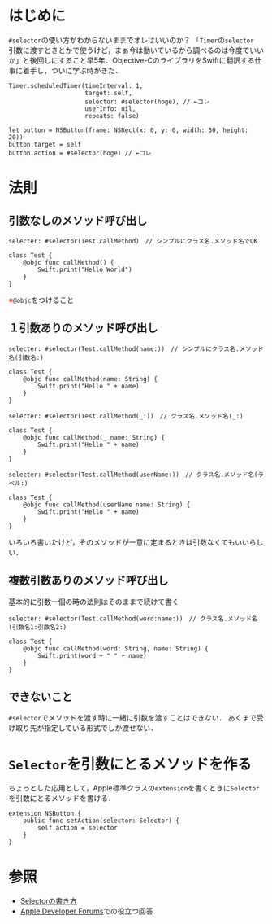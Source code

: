 <!-- title:Swift：#selectorの使い方 -->
# はじめに
`#selector`の使い方がわからないままでオレはいいのか？
「`Timer`の`selector `引数に渡すときとかで使うけど，まぁ今は動いているから調べるのは今度でいいか」と後回しにすること早5年．Objective-CのライブラリをSwiftに翻訳する仕事に着手し，ついに学ぶ時がきた．

```swift:こういう時に見るやつ
Timer.scheduledTimer(timeInterval: 1,
                     target: self,
                     selector: #selector(hoge), // ←コレ
                     userInfo: nil,
                     repeats: false)

let button = NSButton(frame: NSRect(x: 0, y: 0, width: 30, height: 20))
button.target = self
button.action = #selector(hoge) // ←コレ
```


# 法則
## 引数なしのメソッド呼び出し
```swift:
selecter: #selector(Test.callMethod)　// シンプルにクラス名.メソッド名でOK

class Test {
    @objc func callMethod() {
        Swift.print("Hello World")
    }
}
```
<font color="red">※</font>`@objc`をつけること

## １引数ありのメソッド呼び出し
```swift:ノーマル
selecter: #selector(Test.callMethod(name:))　// シンプルにクラス名.メソッド名(引数名:)

class Test {
    @objc func callMethod(name: String) {
        Swift.print("Hello " + name)
    }
}
```

```swift:引数名省略パターン
selecter: #selector(Test.callMethod(_:))　// クラス名.メソッド名(_:)

class Test {
    @objc func callMethod(_ name: String) {
        Swift.print("Hello " + name)
    }
}
```

```swift:ラベル付きのパターン
selecter: #selector(Test.callMethod(userName:))　// クラス名.メソッド名(ラベル:)

class Test {
    @objc func callMethod(userName name: String) {
        Swift.print("Hello " + name)
    }
}
```

いろいろ書いたけど，そのメソッドが一意に定まるときは引数なくてもいいらしい．

## 複数引数ありのメソッド呼び出し

基本的に引数一個の時の法則はそのままで続けて書く

```swift:
selecter: #selector(Test.callMethod(word:name:))　// クラス名.メソッド名(引数名1:引数名2:)

class Test {
    @objc func callMethod(word: String, name: String) {
        Swift.print(word + " " + name)
    }
}
```

## できないこと

`#selector`でメソッドを渡す時に一緒に引数を渡すことはできない．
あくまで受け取り先が指定している形式でしか渡せない．


# `Selector`を引数にとるメソッドを作る

ちょっとした応用として，Apple標準クラスの`extension`を書くときに`Selector`を引数にとるメソッドを書ける．

```swift:例
extension NSButton {
    public func setAction(selector: Selector) {
        self.action = selector
    }
}
```


# 参照
- [Selectorの書き方](http://galakutaapp.blogspot.com/2017/10/selector.html)
- [Apple Developer Forums](https://forums.developer.apple.com/thread/86081)での役立つ回答
